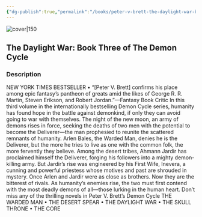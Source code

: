 ```yaml
---
{"dg-publish":true,"permalink":"/books/peter-v-brett-the-daylight-war-book-three-of-the-demon-cycle/","title":"\"The Daylight War\"","tags":["Fantasy"]}
---
```




![cover|150](http://books.google.com/books/content?id=0YOU5_JTd0IC&printsec=frontcover&img=1&zoom=1&edge=curl&source=gbs_api)

## The Daylight War: Book Three of The Demon Cycle

### Description

NEW YORK TIMES BESTSELLER • “[Peter V. Brett] confirms his place among epic fantasy’s pantheon of greats amid the likes of George R. R. Martin, Steven Erikson, and Robert Jordan.”—Fantasy Book Critic In this third volume in the internationally bestselling Demon Cycle series, humanity has found hope in the battle against demonkind, if only they can avoid going to war with themselves. The night of the new moon, an army of demons rises in force, seeking the deaths of two men with the potential to become the Deliverer—the man prophesied to reunite the scattered remnants of humanity. Arlen Bales, the Warded Man, denies he is the Deliverer, but the more he tries to live as one with the common folk, the more fervently they believe. Among the desert tribes, Ahmann Jardir has proclaimed himself the Deliverer, forging his followers into a mighty demon-killing army. But Jardir’s rise was engineered by his First Wife, Inevera, a cunning and powerful priestess whose motives and past are shrouded in mystery. Once Arlen and Jardir were as close as brothers. Now they are the bitterest of rivals. As humanity’s enemies rise, the two must first contend with the most deadly demons of all—those lurking in the human heart. Don’t miss any of the thrilling novels in Peter V. Brett’s Demon Cycle THE WARDED MAN • THE DESERT SPEAR • THE DAYLIGHT WAR • THE SKULL THRONE • THE CORE
```